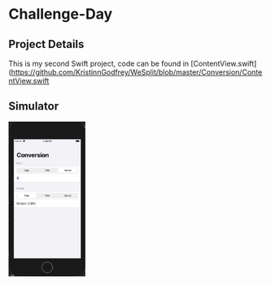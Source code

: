 # Challenge-Day

## Project Details
This is my second Swift project, code can be found in [ContentView.swift](https://github.com/KristinnGodfrey/WeSplit/blob/master/Conversion/ContentView.swift

## Simulator
<p align="left">
  <img src="/p1.png" width="30%" /> 
</p>
